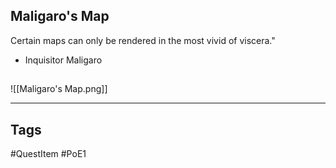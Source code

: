 ## Maligaro's Map
Certain maps can only be rendered in the most vivid of viscera."
 - Inquisitor Maligaro
## 
![[Maligaro's Map.png]]

---
## Tags
#QuestItem
#PoE1